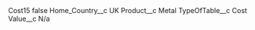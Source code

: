 <?xml version="1.0" encoding="UTF-8"?>
<CustomMetadata xmlns="http://soap.sforce.com/2006/04/metadata" xmlns:xsi="http://www.w3.org/2001/XMLSchema-instance" xmlns:xsd="http://www.w3.org/2001/XMLSchema">
    <label>Cost15</label>
    <protected>false</protected>
    <values>
        <field>Home_Country__c</field>
        <value xsi:type="xsd:string">UK</value>
    </values>
    <values>
        <field>Product__c</field>
        <value xsi:type="xsd:string">Metal</value>
    </values>
    <values>
        <field>TypeOfTable__c</field>
        <value xsi:type="xsd:string">Cost</value>
    </values>
    <values>
        <field>Value__c</field>
        <value xsi:type="xsd:string">N/a</value>
    </values>
</CustomMetadata>
